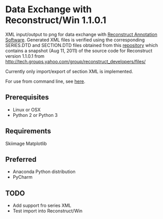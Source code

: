 # Data Exchange with Reconstruct/Win 1.1.0.1

XML input/output to png for data exchange with [Reconstruct Annotation Software](https://synapseweb.clm.utexas.edu/software-0).
Generated XML files is verified using the corresponding SERIES.DTD and SECTION.DTD files obtained from this [repository](https://github.com/meawoppl/reconstruct-1101) which contains a snapshot (Aug 11, 2011) of the source code for Reconstruct version 1.1.0.1 from http://tech.groups.yahoo.com/group/reconstruct_developers/files/

Currently only import/export of section XML is implemented.

For use from command line, see [here](../doc/HOWTO.md).

## Prerequisites
- Linux or OSX
- Python 2 or Python 3

## Requirements
Skiimage
Matplotlib

## Preferred
- Anaconda Python distribution
- PyCharm

## TODO
- Add support fro series XML
- Test import into Reconstruct/Win